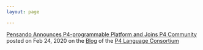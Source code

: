 ```yaml
---
layout: page

---
```


[Pensando Announces P4-programmable Platform and Joins P4 Community](https://p4.org/p4/pensando-joins-p4.html) posted on Feb 24, 2020 on the [Blog](https://p4.org/blog/) of the [P4 Language Consortium](https://p4.org/)
